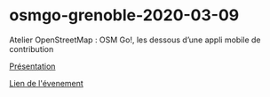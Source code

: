 # osmgo-grenoble-2020-03-09

Atelier OpenStreetMap : OSM Go!, les dessous d’une appli mobile de contribution

[Présentation](https://dofabien.github.io/osmgo-grenoble-2020-03-09)

[Lien de l'évenement](https://turbine.coop/evenement/atelier-openstreetmap-osm-go-appli-mobile-contribution/)

